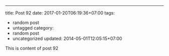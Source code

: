 ---
title: Post 92
date: 2017-01-20T06:19:36+07:00
tags:
  - random post
  - untagged
category:
  - random post
  - uncategorized
updated: 2014-05-01T12:05:15+07:00

This is content of post 92